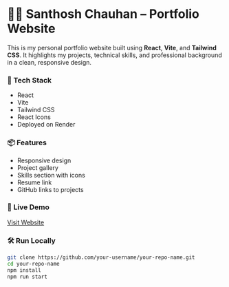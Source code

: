 # 🧑‍💻 Santhosh Chauhan – Portfolio Website

This is my personal portfolio website built using **React**, **Vite**, and **Tailwind CSS**. It highlights my projects, technical skills, and professional background in a clean, responsive design.

### 🔧 Tech Stack
- React
- Vite
- Tailwind CSS
- React Icons
- Deployed on Render

### 📦 Features
- Responsive design
- Project gallery
- Skills section with icons
- Resume link
- GitHub links to projects

### 🚀 Live Demo
[Visit Website](https://your-render-url.onrender.com)

### 🛠️ Run Locally
```bash
git clone https://github.com/your-username/your-repo-name.git
cd your-repo-name
npm install
npm run start
```

